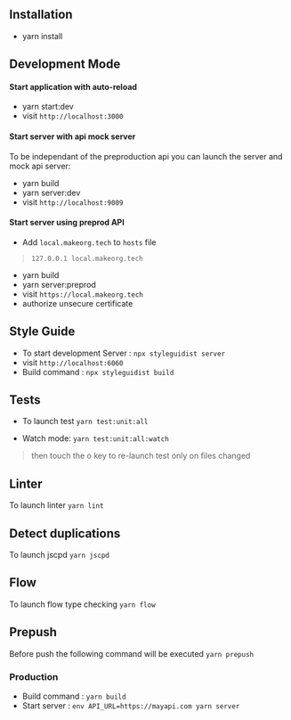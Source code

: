 ## Installation 
*   yarn install

## Development Mode

#### Start application with auto-reload
*   yarn start:dev
*   visit `http://localhost:3000`

#### Start server with api mock server
To be independant of the preproduction api you can launch the server and mock api server:
* yarn build
* yarn server:dev
* visit `http://localhost:9009`

#### Start server using preprod API
*   Add `local.makeorg.tech` to `hosts` file
> `127.0.0.1 local.makeorg.tech`
*   yarn build
*   yarn server:preprod
*   visit `https://local.makeorg.tech`
*   authorize unsecure certificate

## Style Guide
*   To start development Server : `npx styleguidist server`
*   visit `http://localhost:6060`
*   Build command : `npx styleguidist build`

## Tests
- To launch test `yarn test:unit:all`

- Watch mode: `yarn test:unit:all:watch`
> then touch the o key to re-launch test only on files changed

## Linter
To launch linter `yarn lint`

## Detect duplications
To launch jscpd `yarn jscpd`

## Flow
To launch flow type checking `yarn flow`

## Prepush 
Before push the following command will be executed `yarn prepush`

### Production
*   Build command : `yarn build`
*   Start server : `env API_URL=https://mayapi.com yarn server`

